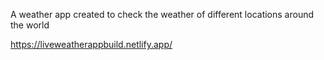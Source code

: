 A weather app created to check the weather of different locations around the world

https://liveweatherappbuild.netlify.app/
